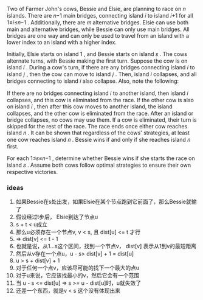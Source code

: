 Two of Farmer John's cows, Bessie and Elsie, are planning to race on 𝑛
 islands. There are 𝑛−1
 main bridges, connecting island 𝑖
 to island 𝑖+1
 for all 1≤𝑖≤𝑛−1
. Additionally, there are 𝑚
 alternative bridges. Elsie can use both main and alternative bridges, while Bessie can only use main bridges. All bridges are one way and can only be used to travel from an island with a lower index to an island with a higher index.

Initially, Elsie starts on island 1
, and Bessie starts on island 𝑠
. The cows alternate turns, with Bessie making the first turn. Suppose the cow is on island 𝑖
. During a cow's turn, if there are any bridges connecting island 𝑖
 to island 𝑗
, then the cow can move to island 𝑗
. Then, island 𝑖
 collapses, and all bridges connecting to island 𝑖
 also collapse. Also, note the following:

If there are no bridges connecting island 𝑖
 to another island, then island 𝑖
 collapses, and this cow is eliminated from the race.
If the other cow is also on island 𝑖
, then after this cow moves to another island, the island collapses, and the other cow is eliminated from the race.
After an island or bridge collapses, no cows may use them.
If a cow is eliminated, their turn is skipped for the rest of the race.
The race ends once either cow reaches island 𝑛
. It can be shown that regardless of the cows' strategies, at least one cow reaches island 𝑛
. Bessie wins if and only if she reaches island 𝑛
 first.

For each 1≤𝑠≤𝑛−1
, determine whether Bessie wins if she starts the race on island 𝑠
. Assume both cows follow optimal strategies to ensure their own respective victories.

### ideas
1. 如果Bessie在s处出发，如果Elsie在某个节点跑到它前面了，那么Bessie就输了
2. 假设经过t步后， Elsie到达了节点u
3. s + t < u成立
4. 那么u必须存在一个节点v, v < s, 且 dist[u] <= t 才行
5. => dist[v] <= t - 1
6. 也就是说，从1...s这个区间，找到一个节点v， dist[v] 表示从1到v的最短距离
7. 然后从v存在一个点u，u - s> dist[v] + 1 = dist[u]
8. u > s + dist[v] + 1
9. 对于任何一个点v，应该尽可能的找下一个最大的点u
10. 对于u来说，它应该找最小的v，然后它会有一个范围
11. 当 u - s <= dist[u] => s >= u - dist[u]时，u就失效了
12. 还差一个东西，就是v < s 这个没有体现出来